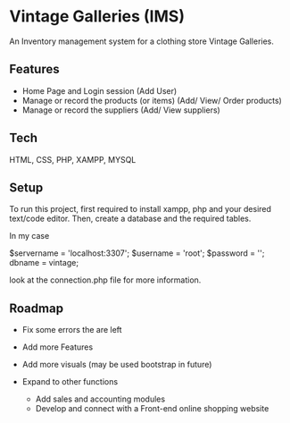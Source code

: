 
# Vintage Galleries (IMS)

An Inventory management system for a clothing store Vintage Galleries.


## Features

- Home Page and Login session (Add User)
- Manage or record the products (or items) (Add/ View/ Order products)
- Manage or record the suppliers (Add/ View suppliers)






## Tech 

HTML, CSS, PHP, XAMPP, MYSQL


## Setup

To run this project, first required to install xampp, php and your desired text/code editor. Then, create a database and the required tables.

In my case

$servername = 'localhost:3307';
	$username = 'root';
	$password = '';
    dbname = vintage;
    
look at the connection.php file for more information.
    
## Roadmap

- Fix some errors the are left 

- Add more Features

- Add more visuals (may be used bootstrap in future)

- Expand to other functions
    - Add sales and accounting modules
    - Develop and connect with a Front-end online shopping website


